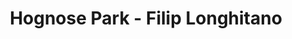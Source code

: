 ---
title: "Hognose Park - Filip Longhitano"
url: /bergheim/hognose-park-filip-longhitano/
shop: Tiere
---